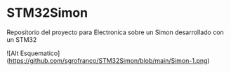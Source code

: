 # STM32Simon
Repositorio del proyecto para Electronica sobre un Simon desarrollado con un STM32

![Alt Esquematico] (https://github.com/sgrofranco/STM32Simon/blob/main/Simon-1.png)
